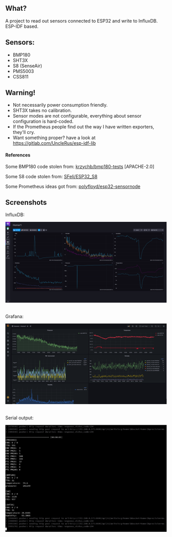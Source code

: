 ## What?

A project to read out sensors connected to ESP32 and write to InfluxDB. ESP-IDF based.

## Sensors:

- BMP180
- SHT3X
- S8 (SenseAir)
- PMS5003
- CSS811

## Warning!

- Not necessarily power consumption friendly.
- SHT3X takes no calibration.
- Sensor modes are not configurable, everything about sensor configuration is hard-coded.
- If the Prometheus people find out the way I have written exporters, they'll cry.
- Want something proper? have a look at https://gitlab.com/UncleRus/esp-idf-lib

#### References

Some BMP180 code stolen from:
[krzychb/bmp180-tests](https://github.com/krzychb/bmp180-tests) [APACHE-2.0]

Some S8 code stolen from:
[SFeli/ESP32_S8](https://github.com/SFeli/ESP32_S8/blob/master/ESP32_S8_01.ino)

Some Prometheus ideas got from:
[polyfloyd/esp32-sensornode](https://github.com/polyfloyd/esp32-sensornode)

## Screenshots

InfluxDB:

![InfluxDB](screenshots/influxdb.png)
<br>
<br>

Grafana:

![Grafana](screenshots/grafana.png)
<br>
<br>

Serial output:

![esp32 output](screenshots/esp32_output.png)


